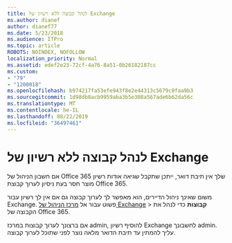 ```yaml
---
title: לנהל קבוצה ללא רשיון של Exchange
ms.author: dianef
author: dianef77
ms.date: 5/23/2018
ms.audience: ITPro
ms.topic: article
ROBOTS: NOINDEX, NOFOLLOW
localization_priority: Normal
ms.assetid: edef2e23-72cf-4a76-8a51-0b26182187cc
ms.custom:
- "79"
- "1200018"
ms.openlocfilehash: b974217fa53efe943f8e2e44313c5679c0faa9b3
ms.sourcegitcommit: 1d98db8acb9959aba3b5e308a567ade6b62da56c
ms.translationtype: MT
ms.contentlocale: he-IL
ms.lasthandoff: 08/22/2019
ms.locfileid: "36497461"
---
```

# <a name="manage-a-group-without-an-exchange-license"></a>לנהל קבוצה ללא רשיון של Exchange

אם חשבון הניהול של Office 365 שלך אין תיבת דואר, ייתכן שתקבל שגיאה אודות רשיון מוצר חסר בעת ניסיון לערוך קבוצת Office 365.
  
משום שאינך ניהול הדיירים, הוא מאפשר לך לערוך קבוצה גם אם אין לך רשיון עבור Exchange. פשוט עבור אל [מרכז הניהול של Exchange](https://outlook.office365.com/ecp.aspx) \> **קבוצות** כדי לנהל את הקבוצה של Office 365.
  
אם ברצונך לערוך קבוצות במרכז admin, להוסיף רשיון Exchange לחשבונך admin. עליך להמתין עד תיבת הדואר מלאה נוצר לפני שתוכל לערוך קבוצה.
  